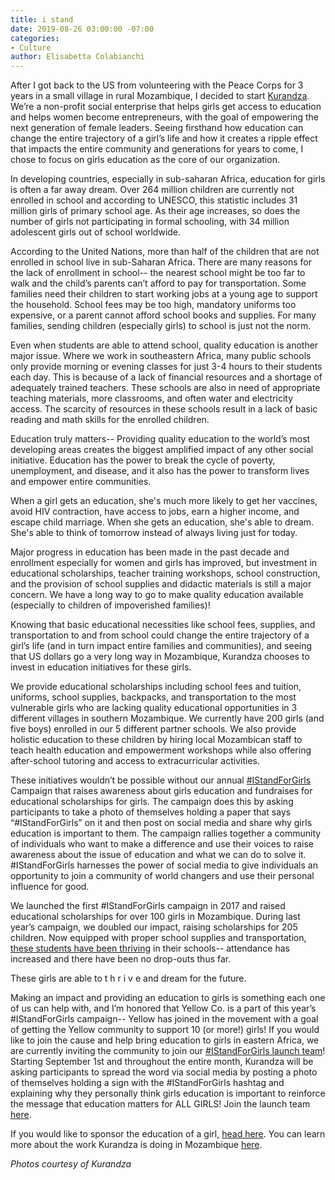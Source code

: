 ```yaml
---
title: i stand
date: 2019-08-26 03:00:00 -07:00
categories:
- Culture
author: Elisabetta Colabianchi
---
```


After I got back to the US from volunteering with the Peace Corps for 3 years in a small village in rural Mozambique, I decided to start [Kurandza](https://www.kurandza.org/). We’re a non-profit social enterprise that helps girls get access to education and helps women become entrepreneurs, with the goal of empowering the next generation of female leaders. Seeing firsthand how education can change the entire trajectory of a girl’s life and how it creates a ripple effect that impacts the entire community and generations for years to come, I chose to focus on girls education as the core of our organization.

In developing countries, especially in sub-saharan Africa, education for girls is often a far away dream. Over 264 million children are currently not enrolled in school and according to UNESCO, this statistic includes 31 million girls of primary school age. As their age increases, so does the number of girls not participating in formal schooling, with 34 million adolescent girls out of school worldwide. 

According to the United Nations, more than half of the children that are not enrolled in school live in sub-Saharan Africa. There are many reasons for the lack of enrollment in school-- the nearest school might be too far to walk and the child’s parents can’t afford to pay for transportation. Some families need their children to start working jobs at a young age to support the household. School fees may be too high, mandatory uniforms too expensive, or a parent cannot afford school books and supplies.  For many families, sending children (especially girls) to school is just not the norm. 

Even when students are able to attend school, quality education is another major issue. Where we work in southeastern Africa, many public schools only provide morning or evening classes for just 3-4 hours to their students each day.  This is because of a lack of financial resources and a shortage of adequately trained teachers. These schools are also in need of appropriate teaching materials, more classrooms, and often water and electricity access. The scarcity of resources in these schools result in a lack of basic reading and math skills for the enrolled children. 

Education truly matters-- Providing quality education to the world’s most developing areas creates the biggest amplified impact of any other social initiative. Education has the power to break the cycle of poverty, unemployment, and disease, and it also has the power to transform lives and empower entire communities.

When a girl gets an education, she's much more likely to get her vaccines, avoid HIV contraction, have access to jobs, earn a higher income, and escape child marriage. When she gets an education, she's able to dream. She's able to think of tomorrow instead of always living just for today.

Major progress in education has been made in the past decade and enrollment especially for women and girls has improved, but investment in educational scholarships, teacher training workshops, school construction, and the provision of school supplies and didactic materials is still a major concern. We have a long way to go to make quality education available (especially to children of impoverished families)!

Knowing that basic educational necessities like school fees, supplies, and transportation to and from school could change the entire trajectory of a girl’s life (and in turn impact entire families and communities), and seeing that US dollars go a very long way in Mozambique, Kurandza chooses to invest in education initiatives for these girls.

We provide educational scholarships including school fees and tuition, uniforms, school supplies, backpacks, and transportation to the most vulnerable girls who are lacking quality educational opportunities in 3 different villages in southern Mozambique.  We currently have 200 girls (and five boys) enrolled in our 5 different partner schools. We also provide holistic education to these children by hiring local Mozambican staff to teach health education and empowerment workshops while also offering after-school tutoring and access to extracurricular activities.

These initiatives wouldn’t be possible without our annual [#IStandForGirls](https://www.kurandza.org/istandforgirls) Campaign that raises awareness about girls education and fundraises for educational scholarships for girls. The campaign does this by asking participants to take a photo of themselves holding a paper that says “#IStandForGirls” on it and then post on social media and share why girls education is important to them. The campaign rallies together a community of individuals who want to make a difference and use their voices to raise awareness about the issue of education and what we can do to solve it. #IStandForGirls harnesses the power of social media to give individuals an opportunity to join a community of world changers and use their personal influence for good.  

We launched the first #IStandForGirls campaign in 2017 and raised educational scholarships for over 100 girls in Mozambique. During last year’s campaign, we doubled our impact, raising scholarships for 205 children. Now equipped with proper school supplies and transportation, [these students have been thriving](https://www.kurandza.org/meet-the-girls) in their schools-- attendance has increased and there have been no drop-outs thus far.

These girls are able to t h r i v e  and dream for the future.

Making an impact and providing an education to girls is something each one of us can help with, and I’m honored that Yellow Co. is a part of this year’s #IStandForGirls campaign-- Yellow has joined in the movement with a goal of getting the Yellow community to support 10 (or more!) girls! If you would like to join the cause and help bring education to girls in eastern Africa, we are currently inviting the community to join our [#IStandForGirls launch team](https://www.kurandza.org/launch-team)! Starting September 1st and throughout the entire month, Kurandza will be asking participants to spread the word via social media by posting a photo of themselves holding a sign with the #IStandForGirls hashtag and explaining why they personally think girls education is important to reinforce the message that education matters for ALL GIRLS! Join the launch team [here](https://www.kurandza.org/launch-team). 

If you would like to sponsor the education of a girl, [head here](https://www.kurandza.org/sponsor-a-girl). You can learn more about the work Kurandza is doing in Mozambique [here](https://www.kurandza.org/our-work).

_Photos courtesy of Kurandza_